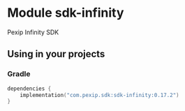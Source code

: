 # Module sdk-infinity

Pexip Infinity SDK

## Using in your projects

### Gradle

```kotlin
dependencies {
    implementation("com.pexip.sdk:sdk-infinity:0.17.2")
}
```
